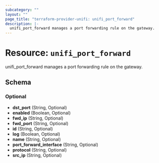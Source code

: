 ```yaml
---
subcategory: ""
layout: ""
page_title: "terraform-provider-unifi: unifi_port_forward"
description: |-
  unifi_port_forward manages a port forwarding rule on the gateway.
---
```


# Resource: `unifi_port_forward`

unifi_port_forward manages a port forwarding rule on the gateway.



## Schema

### Optional

- **dst_port** (String, Optional)
- **enabled** (Boolean, Optional)
- **fwd_ip** (String, Optional)
- **fwd_port** (String, Optional)
- **id** (String, Optional)
- **log** (Boolean, Optional)
- **name** (String, Optional)
- **port_forward_interface** (String, Optional)
- **protocol** (String, Optional)
- **src_ip** (String, Optional)


